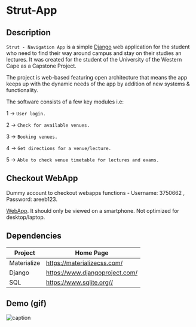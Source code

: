 # Strut-App

## Description

`Strut - Navigation App` is a simple [Django](https://www.djangoproject.com/) web application for the student who need to find their way around campus and stay on their studies an lectures.
It was created for the student of the University of the Western Cape as a Capstone Project.

The project is web-based featuring open architecture that means the app keeps up with the dynamic needs of the app by addition of new systems & functionality.

The software consists of a few key modules i.e:

1 -> `User login.`

2 -> `Check for available venues.`

3 -> `Booking venues.`

4 -> `Get directions for a venue/lecture.`

5 -> `Able to check venue timetable for lectures and exams.`

## Checkout WebApp

Dummy account to checkout webapps functions - Username: 3750662 , Password: areeb123.

[WebApp](https://mtashreeqwaggie.github.io/Strut-Frontend-Live/). It should only be viewed on a smartphone. Not optimized for desktop/laptop.

## Dependencies

| Project      | Home Page                                    |
|--------------|----------------------------------------------|
| Materialize  | <https://materializecss.com/>                |
| Django       | <https://www.djangoproject.com/>             |
| SQL          | <https://www.sqlite.org//>                   |

## Demo (gif)

![caption](https://github.com/MTashreeqWaggie/Strut-App/blob/main/Demo/demo.gif)


